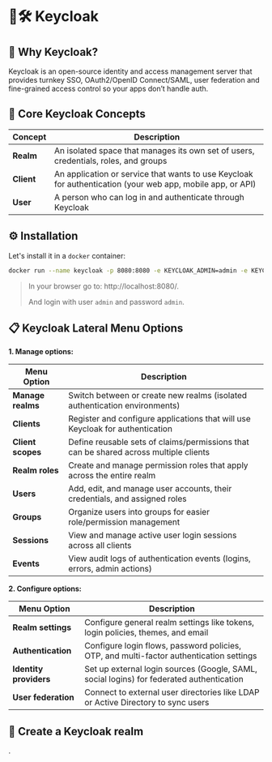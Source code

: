 <!-- https://www.youtube.com/watch?v=fvxQ8bW0vO8 -->

# 🔑🛠️ Keycloak

## 🤔 Why Keycloak?
Keycloak is an open-source identity and access management server that provides turnkey SSO, OAuth2/OpenID Connect/SAML, user federation and fine-grained access control so your apps don’t handle auth.

## 🔑 Core Keycloak Concepts

| Concept | Description |
|---------|-------------|
| **Realm** | An isolated space that manages its own set of users, credentials, roles, and groups |
| **Client** | An application or service that wants to use Keycloak for authentication (your web app, mobile app, or API) |
| **User** | A person who can log in and authenticate through Keycloak |


## ⚙️ Installation
Let's install it in a `docker` container:

```sh
docker run --name keycloak -p 8080:8080 -e KEYCLOAK_ADMIN=admin -e KEYCLOAK_ADMIN_PASSWORD=admin quay.io/keycloak/keycloak start-dev
```

> In your browser go to: http://localhost:8080/.
> 
> And login with user `admin` and password `admin`.


## 📋 Keycloak Lateral Menu Options
**1. Manage options:**

| Menu Option | Description |
|-------------|-------------|
| **Manage realms** | Switch between or create new realms (isolated authentication environments) |
| **Clients** | Register and configure applications that will use Keycloak for authentication |
| **Client scopes** | Define reusable sets of claims/permissions that can be shared across multiple clients |
| **Realm roles** | Create and manage permission roles that apply across the entire realm |
| **Users** | Add, edit, and manage user accounts, their credentials, and assigned roles |
| **Groups** | Organize users into groups for easier role/permission management |
| **Sessions** | View and manage active user login sessions across all clients |
| **Events** | View audit logs of authentication events (logins, errors, admin actions) |

**2. Configure options:**

| Menu Option | Description |
|-------------|-------------|
| **Realm settings** | Configure general realm settings like tokens, login policies, themes, and email |
| **Authentication** | Configure login flows, password policies, OTP, and multi-factor authentication settings |
| **Identity providers** | Set up external login sources (Google, SAML, social logins) for federated authentication |
| **User federation** | Connect to external user directories like LDAP or Active Directory to sync users |

## 🏰 Create a Keycloak realm
.

<!-- ## 👤 Creating user
## 🔌 Creating OAuth Client
## 🔄 Demo: Authorization code flow
## 🔒 Creating a confidential client
## 🎫 Access tokens, refresh tokens -->